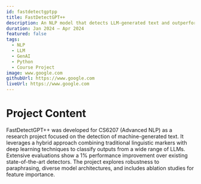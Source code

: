 ```yaml
---
id: fastdetectgptpp
title: FastDetectGPT++
description: An NLP model that detects LLM-generated text and outperforms current state-of-the-art models.
duration: Jan 2024 – Apr 2024
featured: false
tags:
  - NLP
  - LLM
  - GenAI
  - Python
  - Course Project
image: www.google.com
githubUrl: https://www.google.com
liveUrl: https://www.google.com
---
```


# Project Content

FastDetectGPT++ was developed for CS6207 (Advanced NLP) as a research project focused on the detection of machine-generated text. It leverages a hybrid approach combining traditional linguistic markers with deep learning techniques to classify outputs from a wide range of LLMs. Extensive evaluations show a 1% performance improvement over existing state-of-the-art detectors. The project explores robustness to paraphrasing, diverse model architectures, and includes ablation studies for feature importance.
